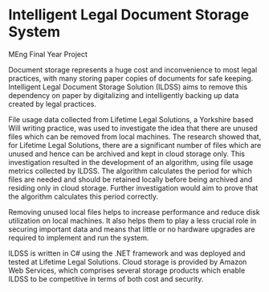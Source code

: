 Intelligent Legal Document Storage System
========

MEng Final Year Project

Document storage represents a huge cost and inconvenience to most legal practices, with many storing paper copies of documents for safe keeping. Intelligent Legal Document Storage Solution (ILDSS) aims to remove this dependency on paper by digitalizing and intelligently backing up data created by legal practices.

File usage data collected from Lifetime Legal Solutions, a Yorkshire based Will writing practice, was used to investigate the idea that there are unused files which can be removed from local machines. The research showed that, for Lifetime Legal Solutions, there are a significant number of files which are unused and hence can be archived and kept in cloud storage only. This investigation resulted in the development of an algorithm, using file usage metrics collected by ILDSS. The algorithm calculates the period for which files are needed and should be retained locally before being archived and residing only in cloud storage. Further investigation would aim to prove that the algorithm calculates this period correctly.

Removing unused local files helps to increase performance and reduce disk utilization on local machines. It also helps them to play a less crucial role in securing important data and means that little or no hardware upgrades are required to implement and run the system.

ILDSS is written in C# using the .NET framework and was deployed and tested at Lifetime Legal Solutions. Cloud storage is provided by Amazon Web Services, which comprises several storage products which enable ILDSS to be competitive in terms of both cost and security.

